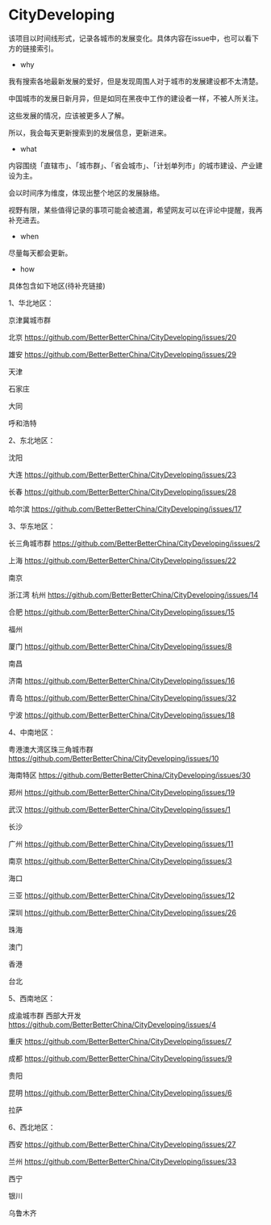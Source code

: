 # CityDeveloping
该项目以时间线形式，记录各城市的发展变化。具体内容在issue中，也可以看下方的链接索引。


- why

我有搜索各地最新发展的爱好，但是发现周围人对于城市的发展建设都不太清楚。

中国城市的发展日新月异，但是如同在黑夜中工作的建设者一样，不被人所关注。

这些发展的情况，应该被更多人了解。

所以，我会每天更新搜索到的发展信息，更新进来。

- what

内容围绕「直辖市」、「城市群」、「省会城市」、「计划单列市」的城市建设、产业建设为主。

会以时间序为维度，体现出整个地区的发展脉络。

视野有限，某些值得记录的事项可能会被遗漏，希望网友可以在评论中提醒，我再补充进去。


- when

尽量每天都会更新。

- how

具体包含如下地区(待补充链接)


1、华北地区：

京津冀城市群

北京 https://github.com/BetterBetterChina/CityDeveloping/issues/20

雄安 https://github.com/BetterBetterChina/CityDeveloping/issues/29

天津

石家庄

大同

呼和浩特


2、东北地区：

沈阳

大连 https://github.com/BetterBetterChina/CityDeveloping/issues/23

长春 https://github.com/BetterBetterChina/CityDeveloping/issues/28

哈尔滨 https://github.com/BetterBetterChina/CityDeveloping/issues/17


3、华东地区：

长三角城市群 https://github.com/BetterBetterChina/CityDeveloping/issues/2

上海 https://github.com/BetterBetterChina/CityDeveloping/issues/22

南京

浙江湾 杭州 https://github.com/BetterBetterChina/CityDeveloping/issues/14

合肥 https://github.com/BetterBetterChina/CityDeveloping/issues/15

福州

厦门 https://github.com/BetterBetterChina/CityDeveloping/issues/8

南昌

济南 https://github.com/BetterBetterChina/CityDeveloping/issues/16

青岛 https://github.com/BetterBetterChina/CityDeveloping/issues/32

宁波 https://github.com/BetterBetterChina/CityDeveloping/issues/18


4、中南地区：

粤港澳大湾区珠三角城市群 https://github.com/BetterBetterChina/CityDeveloping/issues/10

海南特区 https://github.com/BetterBetterChina/CityDeveloping/issues/30


郑州 https://github.com/BetterBetterChina/CityDeveloping/issues/19

武汉 https://github.com/BetterBetterChina/CityDeveloping/issues/1

长沙

广州 https://github.com/BetterBetterChina/CityDeveloping/issues/11

南京 https://github.com/BetterBetterChina/CityDeveloping/issues/3

海口

三亚  https://github.com/BetterBetterChina/CityDeveloping/issues/12 

深圳 https://github.com/BetterBetterChina/CityDeveloping/issues/26

珠海

澳门

香港

台北

5、西南地区：

成渝城市群 西部大开发 https://github.com/BetterBetterChina/CityDeveloping/issues/4

重庆 https://github.com/BetterBetterChina/CityDeveloping/issues/7

成都 https://github.com/BetterBetterChina/CityDeveloping/issues/9

贵阳

昆明 https://github.com/BetterBetterChina/CityDeveloping/issues/6

拉萨

6、西北地区：

西安 https://github.com/BetterBetterChina/CityDeveloping/issues/27

兰州 https://github.com/BetterBetterChina/CityDeveloping/issues/33

西宁

银川

乌鲁木齐

